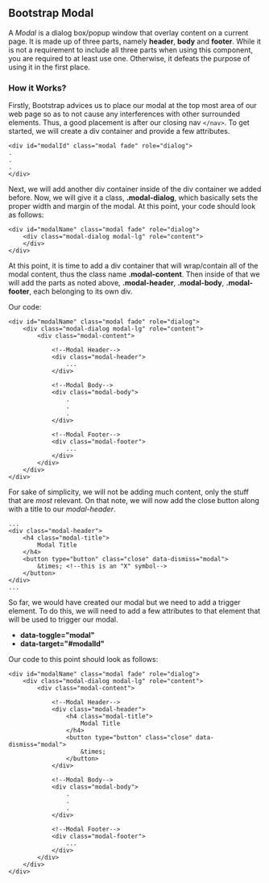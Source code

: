 ## Bootstrap Modal
A *Modal* is a dialog box/popup window that overlay content on a current page. It is made up of three parts, namely **header**, **body** and **footer**. While it is not a requirement to include all three parts when using this component, you are required to at least use one. Otherwise, it defeats the purpose of using it in the first place.

### How it Works?
Firstly, Bootstrap advices us to place our modal at the top most area of our web page so as to not cause any interferences with other surrounded elements. Thus, a good placement is after our closing nav `</nav>`. 
To get started, we will create a div container and provide a few attributes.
```
<div id="modalId" class="modal fade" role="dialog">
.
.
.
</div>
```
Next, we will add another div container inside of the div container we added before. Now, we will give it a class, **.modal-dialog**, which basically sets the proper width and margin of the modal. At this point, your code should look as follows:
```
<div id="modalName" class="modal fade" role="dialog">
    <div class="modal-dialog modal-lg" role="content">
    </div>
</div>
```
At this point, it is time to add a div container that will wrap/contain all of the modal content, thus the class name **.modal-content**. Then inside of that we will add the parts as noted above, **.modal-header**, **.modal-body**, **.modal-footer**, each belonging to its own div.

Our code:
```
<div id="modalName" class="modal fade" role="dialog">
    <div class="modal-dialog modal-lg" role="content">
        <div class="modal-content">

            <!--Modal Header-->
            <div class="modal-header">
                ...
            </div>

            <!--Modal Body-->
            <div class="modal-body">
                .
                .
                .
            </div>

            <!--Modal Footer-->
            <div class="modal-footer">
                ...
            </div>
        </div>
    </div>
</div>
```

For sake of simplicity, we will not be adding much content, only the stuff that are *most* relevant.
On that note, we will now add the close button along with a title to our *modal-header*.
```
...
<div class="modal-header">
    <h4 class="modal-title">
        Modal Title
    </h4>
    <button type="button" class="close" data-dismiss="modal">
        &times; <!--this is an "X" symbol-->
    </button>
</div>
...
```
So far, we would have created our modal but we need to add a trigger element. To do this, we will need to add a few attributes to that element that will be used to trigger our modal.

* **data-toggle="modal"**
* **data-target="#modalId"**

Our code to this point should look as follows:
```
<div id="modalName" class="modal fade" role="dialog">
    <div class="modal-dialog modal-lg" role="content">
        <div class="modal-content">

            <!--Modal Header-->
            <div class="modal-header">
                <h4 class="modal-title">
                    Modal Title
                </h4>
                <button type="button" class="close" data-dismiss="modal">
                    &times; 
                </button>
            </div>

            <!--Modal Body-->
            <div class="modal-body">
                .
                .
                .
            </div>

            <!--Modal Footer-->
            <div class="modal-footer">
                ...
            </div>
        </div>
    </div>
</div>
```

